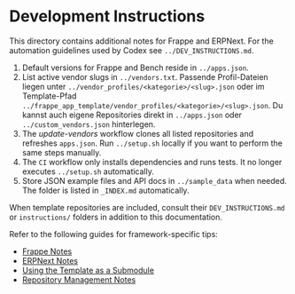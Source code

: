 # Development Instructions

This directory contains additional notes for Frappe and ERPNext. For the
automation guidelines used by Codex see `../DEV_INSTRUCTIONS.md`.

1. Default versions for Frappe and Bench reside in `../apps.json`.
2. List active vendor slugs in `../vendors.txt`. Passende Profil-Dateien liegen
   unter `../vendor_profiles/<kategorie>/<slug>.json` oder im Template-Pfad
   `../frappe_app_template/vendor_profiles/<kategorie>/<slug>.json`. Du kannst
   auch eigene Repositories direkt in `../apps.json` oder `../custom_vendors.json`
   hinterlegen.
3. The *update-vendors* workflow clones all listed repositories and refreshes
   `apps.json`. Run
   `../setup.sh` locally if you want to perform the same steps manually.
4. The `CI` workflow only installs dependencies and runs tests. It no longer
   executes `../setup.sh` automatically.
5. Store JSON example files and API docs in `../sample_data` when needed.
   The folder is listed in `_INDEX.md` automatically.

When template repositories are included, consult their `DEV_INSTRUCTIONS.md` or
`instructions/` folders in addition to this documentation.

Refer to the following guides for framework-specific tips:

- [Frappe Notes](./frappe.md)
- [ERPNext Notes](./erpnext.md)
- [Using the Template as a Submodule](./submodule_usage.md)
- [Repository Management Notes](./repo_mgmt.md)
